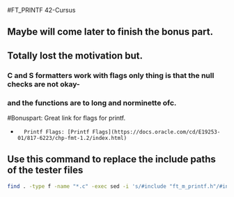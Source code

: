 #FT_PRINTF 42-Cursus

## Maybe will come later to finish the bonus part.
## Totally lost the motivation but.
### C and S formatters work with flags only thing is that the null checks are not okay-
### and the functions are to long and norminette ofc.





#Bonuspart: Great link for flags for printf.
+		Printf Flags: [Printf Flags](https://docs.oracle.com/cd/E19253-01/817-6223/chp-fmt-1.2/index.html)


## Use this command to replace the include paths of the tester files
```bash
find . -type f -name "*.c" -exec sed -i 's/#include "ft_m_printf.h"/#include "ft_printf.h"/g' {} \;
```
